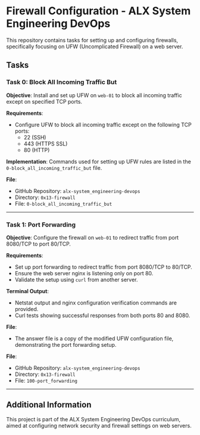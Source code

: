 # Firewall Configuration - ALX System Engineering DevOps

This repository contains tasks for setting up and configuring firewalls, specifically focusing on UFW (Uncomplicated Firewall) on a web server.

## Tasks

### Task 0: Block All Incoming Traffic But

**Objective**: Install and set up UFW on `web-01` to block all incoming traffic except on specified TCP ports.

**Requirements**:
- Configure UFW to block all incoming traffic except on the following TCP ports:
  - 22 (SSH)
  - 443 (HTTPS SSL)
  - 80 (HTTP)

**Implementation**:
Commands used for setting up UFW rules are listed in the `0-block_all_incoming_traffic_but` file.

**File**:
- GitHub Repository: `alx-system_engineering-devops`
- Directory: `0x13-firewall`
- File: `0-block_all_incoming_traffic_but`

---

### Task 1: Port Forwarding

**Objective**: Configure the firewall on `web-01` to redirect traffic from port 8080/TCP to port 80/TCP.

**Requirements**:
- Set up port forwarding to redirect traffic from port 8080/TCP to 80/TCP.
- Ensure the web server nginx is listening only on port 80.
- Validate the setup using `curl` from another server.

**Terminal Output**:
- Netstat output and nginx configuration verification commands are provided.
- Curl tests showing successful responses from both ports 80 and 8080.

**File**:
- The answer file is a copy of the modified UFW configuration file, demonstrating the port forwarding setup.

**File**:
- GitHub Repository: `alx-system_engineering-devops`
- Directory: `0x13-firewall`
- File: `100-port_forwarding`

---

## Additional Information

This project is part of the ALX System Engineering DevOps curriculum, aimed at configuring network security and firewall settings on web servers.
